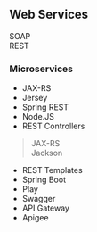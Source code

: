 ## Web  Services

SOAP  
REST  


### Microservices  

* JAX-RS  
* Jersey  
* Spring REST  
* Node.JS  
* REST Controllers  
> JAX-RS  
> Jackson
* REST Templates
* Spring Boot
* Play
* Swagger  
* API Gateway  
* Apigee  

